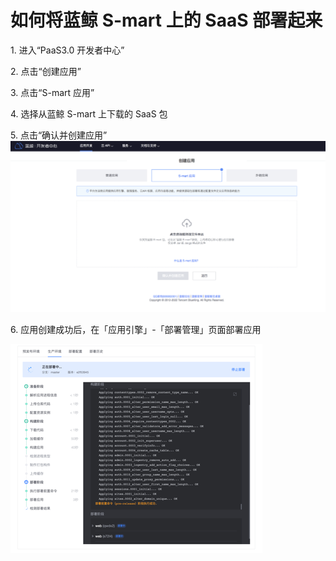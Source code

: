 # 如何将蓝鲸 S-mart 上的 SaaS 部署起来

1\. 进入“PaaS3.0 开发者中心”

2\. 点击“创建应用”

3\. 点击“S-mart 应用”

4\. 选择从蓝鲸 S-mart 上下载的 SaaS 包

5\. 点击“确认并创建应用”
![-w2020](../../assets/paas3/saas_create.png)

6\. 应用创建成功后，在「应用引擎」-「部署管理」页面部署应用

![-w2020](../../assets/paas3/saas_deploy.png)
